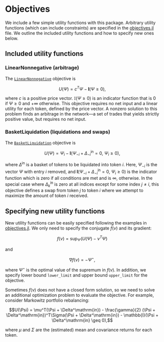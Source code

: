 # Objectives
We include a few simple utility functions with this package. 
Arbitrary utility functions (which can include constraints) are specified in
the 
[objectives.jl](https://github.com/bcc-research/CFMMRouter.jl/blob/main/src/objectives.jl) file.
We outline the included utility functions and how to specify new ones below.

## Included utility functions

### LinearNonnegative (arbitrage)
The [`LinearNonnegative`](@ref) objective is
```math
    U(\Psi) = c^T\Psi - \mathbf{I}(\Psi \geq 0),
```
where $c$ is a positive price vector. $\mathbb{I}(\Psi \ge 0)$ is an indicator function that is $0$ if $\Psi \ge 0$ and $+\infty$ otherwise. This objective requires no net input and a linear utility for each token, defined by the price vector. A nonzero solution to this problem finds an arbitrage in the network—a set of trades that yields strictly positive value, but requires no net input.


### BasketLiquidation (liquidations and swaps)
The [`BasketLiquidation`](@ref) objective is 
```math
    U(\Psi) = \Psi_i - \mathbf{I}(\Psi_{-i} + Δ^\mathrm{in}_{-i} = 0, ~ \Psi_i \geq 0),
```
where $Δ^\mathrm{in}$ is a basket of tokens to be liquidated into token $i$. Here, $\Psi_{-i}$ is the vector $\Psi$ with entry $i$ removed, and $\mathbf{I}(\Psi_{-i} + Δ^\mathrm{in}_{-i} = 0, ~\Psi_i \geq 0)$ is the indicator function which is zero if all conditions are met and is $\infty$, otherwise. In the special case where $Δ^\mathrm{in}_k$ is zero at all indices except for some index $j \ne i$, this objective defines a swap from token $j$ to token $i$ where we attempt to maximize the amount of token $i$ received.


## Specifying new utility functions
New utility functions can be easily specified following the examples in [objectives.jl](https://github.com/bcc-research/CFMMRouter.jl/blob/main/src/objectives.jl).
We only need to specify the conjugate $f(\nu)$ and its gradient:
```math
    f(\nu) = \sup_\Psi \left(U(\Psi) - \nu^T \Psi \right)
```
and
```math
\nabla f(\nu) = -\Psi^\star,
```
where $\Psi^\star$ is the optimal value of the supremum in $f(\nu)$. In addition, we specify lower bound `lower_limit` and upper bound `upper_limit` for the objective.

Sometimes $f(\nu)$ does not have a closed form solution, so we need to solve an additional optimization problem to evaluate the objective.  For example, consider Markowitz portfolio rebalancing:
```math
U(\Psi) = \mu^T(\Psi + \Delta^\mathrm{in}) - \frac{\gamma}{2}
(\Psi + \Delta^\mathrm{in})^T\Sigma(\Psi + \Delta^\mathrm{in}) 
- \mathbb{I}(\Psi + \Delta^\mathrm{in} \geq 0),
```
where $\mu$ and $\Sigma$ are the (estimated) mean and covariance returns for each token.